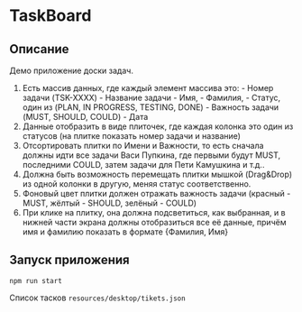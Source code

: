 # TaskBoard

## Описание

Демо приложение доски задач.

1. Есть массив данных, где каждый элемент массива это: - Номер задачи (TSK-XXXX) - Название задачи - Имя, - Фамилия, - Статус, один из (PLAN, IN PROGRESS, TESTING, DONE) - Важность задачи (MUST, SHOULD, COULD) - Дата
2. Данные отобразить в виде плиточек, где каждая колонка это один из статусов (на плитке показать номер задачи и название)
3. Отсортировать плитки по Имени и Важности, то есть сначала должны идти все задачи Васи Пупкина, где первыми будут MUST, последними COULD, затем задачи для Пети Камушкина и т.д..
4. Должна быть возможность перемещать плитки мышкой (Drag&Drop) из одной колонки в другую, меняя статус соответственно.
5. Фоновый цвет плитки должен отражать важность задачи (красный - MUST, жёлтый - SHOULD, зелёный - COULD)
6. При клике на плитку, она должна подсветиться, как выбранная, и в нижней части экрана должны отобразиться все её данные, причём имя и фамилию показать в формате {Фамилия, Имя}

## Запуск приложения

```npm run start```

Список тасков ```resources/desktop/tikets.json```
